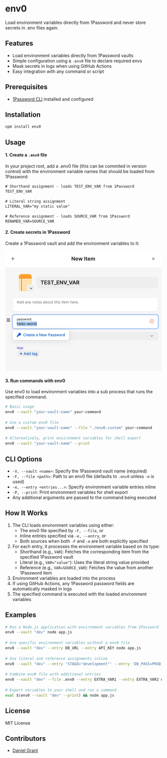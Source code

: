 # env0

Load environment variables directly from 1Password and never store secrets in .env files again.

## Features

- Load environment variables directly from 1Password vaults
- Simple configuration using a `.env0` file to declare required envs
- Mask secrets in logs when using GitHub Actions
- Easy integration with any command or script

## Prerequisites

- [1Password CLI](https://1password.com/downloads/command-line/) installed and configured

## Installation

```bash
npm install env0
```

## Usage

#### 1. Create a `.env0` file

In your project root, add a .env0 file (this can be commited in version control) with the environment variable names that should be loaded from 1Password:

```plaintext
# Shorthand assignment - loads TEST_ENV_VAR from 1Password
TEST_ENV_VAR

# Literal string assignment
LITERAL_VAR="my static value"

# Reference assignment - loads SOURCE_VAR from 1Password
RENAMED_VAR=SOURCE_VAR
```

#### 2. Create secrets in 1Password

Create a 1Password vault and add the environment variables to it:

![1Password Vault](./.github/assets/create-1password-secret.png)

#### 3. Run commands with env0

Use env0 to load environment variables into a sub process that runs the specified command.

```bash
# Basic usage
env0 --vault "your-vault-name" your-command

# Use a custom env0 file
env0 --vault "your-vault-name" --file "./env0.custom" your-command

# Alternatively, print environment variables for shell export
env0 --vault "your-vault-name" --print
```

## CLI Options

- `-V, --vault <name>`: Specify the 1Password vault name (required)
- `-F, --file <path>`: Path to an env0 file (defaults to `.env0` unless `-e` is used)
- `-e, --entry <entries...>`: Specify environment variable entries inline
- `-P, --print`: Print environment variables for shell export
- Any additional arguments are passed to the command being executed

## How It Works

1. The CLI loads environment variables using either:
   - The env0 file specified by `-F, --file`, or
   - Inline entries specified via `-e, --entry`, or
   - Both sources when both `-F` and `-e` are both explicitly specified
2. For each entry, it processes the environment variable based on its type:
   - Shorthand (e.g., `VAR`): Fetches the corresponding item from the specified 1Password vault
   - Literal (e.g., `VAR="value"`): Uses the literal string value provided
   - Reference (e.g., `VAR=SOURCE_VAR`): Fetches the value from another 1Password item
3. Environment variables are loaded into the process
4. If using GitHub Actions, any 1Password password fields are automatically masked in logs
5. The specified command is executed with the loaded environment variables

## Examples

```bash
# Run a Node.js application with environment variables from 1Password
env0 --vault "dev" node app.js

# Use specific environment variables without a env0 file
env0 --vault "dev" --entry DB_URL --entry API_KEY node app.js

# Use literal and reference assignments inline
env0 --vault "dev" --entry 'STAGE="development"' --entry 'DB_PASS=PROD_DB_PASS' node app.js

# Combine env0 file with additional entries
env0 --vault "dev" --file .env0 --entry EXTRA_VAR1 --entry EXTRA_VAR2 node app.js

# Export variables to your shell and run a command
eval $(env0 --vault "dev" --print) && node app.js
```

## License

MIT License

## Contributors

- [Daniel Grant](https://github.com/djgrant)

